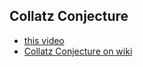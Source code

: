 ## Collatz Conjecture

- [this video](https://www.youtube.com/watch?v=EYLWxwo1Ed8)
- [Collatz Conjecture on wiki](https://en.wikipedia.org/wiki/Collatz_conjecture)